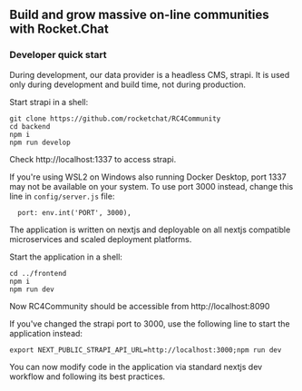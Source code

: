 ## Build and grow massive on-line communities with Rocket.Chat


### Developer quick start

During development, our  data provider is a headless CMS, strapi.  It is used only during development and build time, not during production.

Start strapi in a shell: 

```
git clone https://github.com/rocketchat/RC4Community
cd backend
npm i
npm run develop
```
Check http://localhost:1337 to access strapi.   

If you're using WSL2 on Windows also running Docker Desktop,  port 1337 may not be available on your system.   To use port 3000 instead,  change this line in  `config/server.js` file:

```
  port: env.int('PORT', 3000),
``` 
The application is written on nextjs and deployable on all nextjs compatible microservices and scaled deployment platforms.

Start the application in a shell:

```
cd ../frontend
npm i
npm run dev
```

Now RC4Community should be accessible from http://localhost:8090 

If you've changed the strapi  port to 3000,  use the following line to start the application instead:

```
export NEXT_PUBLIC_STRAPI_API_URL=http://localhost:3000;npm run dev
```


You can now modify code in the application via standard nextjs dev workflow and following its best practices.

